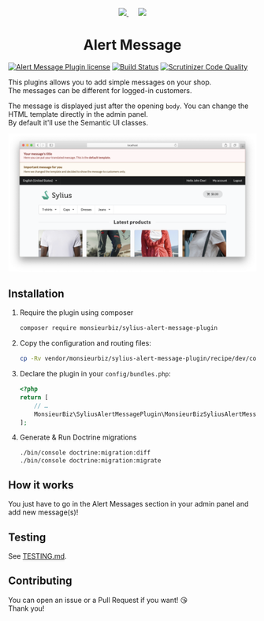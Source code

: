 <p align="center">
    <a href="https://monsieurbiz.com" target="_blank">
        <img src="https://monsieurbiz.com/logo.png" width="250px" />
    </a>
    &nbsp;&nbsp;&nbsp;&nbsp;
    <a href="https://sylius.com" target="_blank">
        <img src="https://demo.sylius.com/assets/shop/img/logo.png" width="200px" />
    </a>
</p>

<h1 align="center">Alert Message</h1>

[![Alert Message Plugin license](https://img.shields.io/github/license/monsieurbiz/SyliusAlertMessagePlugin?public)](https://github.com/monsieurbiz/SyliusAlertMessagePlugin/blob/master/LICENSE.txt)
[![Build Status](https://img.shields.io/github/workflow/status/monsieurbiz/SyliusAlertMessagePlugin/PHP%20Composer)](https://github.com/monsieurbiz/SyliusAlertMessagePlugin/actions?query=workflow%3A%22PHP+Composer%22)
[![Scrutinizer Code Quality](https://scrutinizer-ci.com/g/monsieurbiz/SyliusAlertMessagePlugin/badges/quality-score.png?b=master)](https://scrutinizer-ci.com/g/monsieurbiz/SyliusAlertMessagePlugin/?branch=master)

This plugins allows you to add simple messages on your shop.  
The messages can be different for logged-in customers.

The message is displayed just after the opening `body`. You can change the HTML template directly in the admin panel.  
By default it'll use the Semantic UI classes.

![](screenshot.png) 

## Installation

<!--
**Beware!**

> This installation instruction assumes that you're using Symfony Flex.
-->

1. Require the plugin using composer

    ```bash
    composer require monsieurbiz/sylius-alert-message-plugin
    ```

2. Copy the configuration and routing files:

    ```bash
    cp -Rv vendor/monsieurbiz/sylius-alert-message-plugin/recipe/dev/config/* config/
    ```

3. Declare the plugin in your `config/bundles.php`:

    ```php
    <?php
    return [
        // …
        MonsieurBiz\SyliusAlertMessagePlugin\MonsieurBizSyliusAlertMessagePlugin::class => ['all' => true],
    ];
    ```

4. Generate & Run Doctrine migrations

    ```
    ./bin/console doctrine:migration:diff
    ./bin/console doctrine:migration:migrate
    ```

## How it works

You just have to go in the Alert Messages section in your admin panel and add new message(s)!

## Testing

See [TESTING.md](TESTING.md).

## Contributing

You can open an issue or a Pull Request if you want! 😘  
Thank you!
